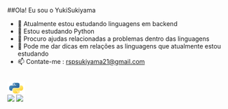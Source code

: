 ##Ola! Eu sou o YukiSukiyama

- 🔭 Atualmente estou estudando linguagens em backend
- 🌱 Estou estudando Python
- 🤔 Procuro ajudas relacionadas a problemas dentro das linguagens
- 💬 Pode me dar dicas em relações as linguagens que atualmente estou estudando
- 📫 Contate-me : rspsukiyama21@gmail.com
<div style="display: inline_block"><br>
<img align="center" alt="Rafa-Python" height="30" width="40"src="https://raw.githubusercontent.com/devicons/devicon/master/icons/python/python-original.svg">

<div>
   <a href="https://www.instagram.com/yukisukiyama/" target="_blank"><img src="https://img.shields.io/badge/-Instagram-%23E4405F?style=for-the-badge&logo=instagram&logoColor=white" target="_blank"></a>
   <a href="https://www.linkedin.com/in/murilo-yuki-168694359" target="_blank"><img src="https://img.shields.io/badge/-LinkedIn-%230077B5?style=for-the-badge&logo=linkedin&logoColor=white" target="_blank"></a> 
</div>
